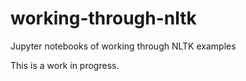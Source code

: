 # working-through-nltk
Jupyter notebooks of working through NLTK examples

This is a work in progress.